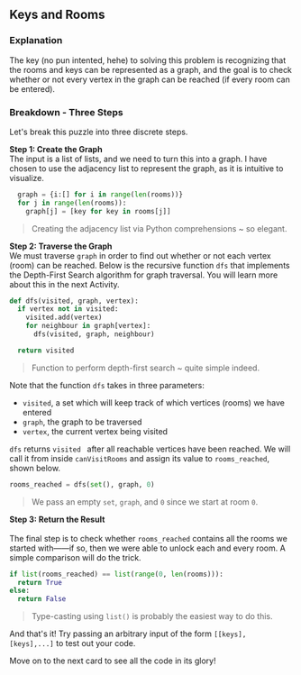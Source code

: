 <!--title={Keys and Rooms Explanation}-->

<!--badges={Algorithms:15,Python:5}-->

<!--concepts={useOfGraphs, realLifeApplication, adjacencyList, depthFirstSearch}-->

## Keys and Rooms
### Explanation
The key (no pun intented, hehe) to solving this problem is recognizing that the rooms and keys can be represented as a graph, and the goal is to check whether or not every vertex in the graph can be reached (if every room can be entered).

### Breakdown - Three Steps
Let's break this puzzle into three discrete steps.

**Step 1: Create the Graph** <br>
The input is a list of lists, and we need to turn this into a graph. I have chosen to use the adjacency list to represent the graph, as it is intuitive to visualize. 

```python
  graph = {i:[] for i in range(len(rooms))}
  for j in range(len(rooms)):
    graph[j] = [key for key in rooms[j]]
```
> Creating the adjacency list via Python comprehensions ~ so elegant.

**Step 2: Traverse the Graph** <br>
We must traverse ```graph``` in order to find out whether or not each vertex (room) can be reached. Below is the recursive function ```dfs``` that implements the Depth-First Search algorithm for graph traversal. You will learn more about this in the next Activity.

```python
def dfs(visited, graph, vertex):
  if vertex not in visited:
    visited.add(vertex)
    for neighbour in graph[vertex]:
      dfs(visited, graph, neighbour)

  return visited
```
> Function to perform depth-first search ~ quite simple indeed.

Note that the function ```dfs``` takes in three parameters:
* ```visited```, a set which will keep track of which vertices (rooms) we have entered
* ```graph```, the graph to be traversed
* ```vertex```, the current vertex being visited

```dfs``` returns ```visited ``` after all reachable vertices have been reached. We will call it from inside ```canVisitRooms``` and assign its value to ```rooms_reached```, shown below.

```python
rooms_reached = dfs(set(), graph, 0)
```
> We pass an empty ```set```, ```graph```, and ```0``` since we start at room ```0```.

**Step 3: Return the Result** <br>  
The final step is to check whether ```rooms_reached``` contains all the rooms we started with——if so, then we were able to unlock each and every room. A simple comparison will do the trick.

```python
if list(rooms_reached) == list(range(0, len(rooms))): 
  return True
else: 
  return False
```
> Type-casting using ```list()``` is probably the easiest way to do this.

And that's it! Try passing an arbitrary input of the form ```[[keys], [keys],...]``` to test out your code.

Move on to the next card to see all the code in its glory!

